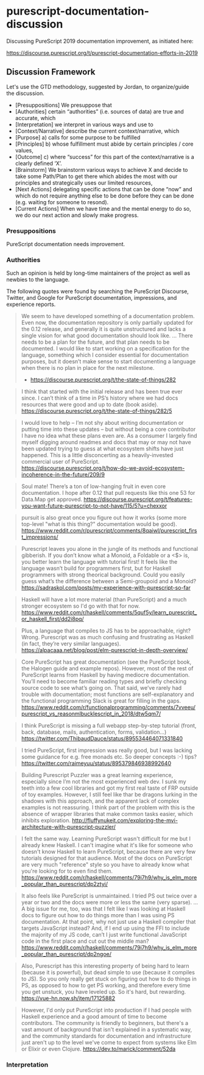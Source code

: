 # purescript-documentation-discussion

Discussing PureScript 2019 documentation improvement, as initiated here:

https://discourse.purescript.org/t/purescript-documentation-efforts-in-2019

## Discussion Framework

Let's use the GTD methodology, suggested by Jordan, to organize/guide the discussion.

- [Presuppositions] We presuppose that
- [Authorities] certain “authorities” (i.e. sources of data) are true and accurate, which
- [Interpretation] we interpret in various ways and use to
- [Context/Narrative] describe the current context/narrative, which
- [Purpose] a) calls for some purpose to be fulfilled
- [Principles] b) whose fulfillment must abide by certain principles / core values,
- [Outcome] c) where “success” for this part of the context/narrative is a clearly defined ‘X’.
- [Brainstorm] We brainstorm various ways to achieve X and decide to take some Path/Plan to get there which abides the most with our principles and strategically uses our limited resources,
- [Next Actions] delegating specific actions that can be done “now” and which do not require anything else to be done before they can be done (e.g. waiting for someone to resond).
- [Current Actions] When we have time and the mental energy to do so, we do our next action and slowly make progress.

### Presuppositions

PureScript documentation needs improvement.

### Authorities

Such an opinion is held by long-time maintainers of the project as well as newbies to the language.

The following quotes were found by searching the PureScript Discourse, Twitter, and Google for PureScript documentation, impressions, and experience reports.

> We seem to have developed something of a documentation problem. Even now, the documentation repository is only partially updated for the 0.12 release, and generally it is quite unstructured and lacks a single vision for what good documentation should look like.
> ...
> There needs to be a plan for the future, and that plan needs to be documented. I would like to start working on a specification for the language, something which I consider essential for documentation purposes, but it doesn’t make sense to start documenting a language when there is no plan in place for the next milestone.
> - https://discourse.purescript.org/t/the-state-of-things/282

> I think that started with the initial release and has been true ever since. I can’t think of a time in PS’s history where we had docs resources that were good and up to date (book aside).
> https://discourse.purescript.org/t/the-state-of-things/282/5

> I would love to help – I’m not shy about writing documentation or putting time into these updates – but without being a core contributor I have no idea what these plans even are. As a consumer I largely find myself digging around readmes and docs that may or may not have been updated trying to guess at what ecosystem shifts have just happened. This is a little disconcerting as a heavily-invested commercial user of PureScript.
> https://discourse.purescript.org/t/how-do-we-avoid-ecosystem-incoherence-in-the-future/209/9

> Soul mate! There’s a ton of low-hanging fruit in even core documentation. I hope after 0.12 that pull requests like this one 53 for Data.Map get approved.
> https://discourse.purescript.org/t/features-you-want-future-purescript-to-not-have/115/5?u=chexxor

> pursuit is also great once you figure out how it works (some more top-level "what is this thing?" documentation would be good).
> https://www.reddit.com/r/purescript/comments/8qaiwl/purescript_first_impressions/

> Purescript leaves you alone in the jungle of its methods and functional gibberish. If you don’t know what a Monoid, a Foldable or a <$> is, you better learn the language with tutorial first! It feels like the language wasn’t build for programmers first, but for Haskell programmers with strong theorical background. Could you easily guess what’s the difference between a Semi-groupoid and a Monoid?
> https://sadraskol.com/posts/my-experience-with-purescript-so-far

> Haskell will have a lot more material (than PureScript) and a much stronger ecosystem so I'd go with that for now.
> https://www.reddit.com/r/haskell/comments/5quf5y/learn_purescript_or_haskell_first/dd2i8pq/

> Plus, a language that compiles to JS has to be approachable, right? Wrong. Purescript was as much confusing and frustrating as Haskell (in fact, they’re very similar languages). 
> https://alpacaaa.net/blog/post/elm-purescript-in-depth-overview/

> Core PureScript has great documentation (see the PureScript book, the Halogen guide and example repos). However, most of the rest of PureScript learns from Haskell by having mediocre documentation. You’ll need to become familiar reading types and briefly checking source code to see what’s going on. That said, we’ve rarely had trouble with documentation; most functions are self-explanatory and the functional programming Slack is great for filling in the gaps.
> https://www.reddit.com/r/functionalprogramming/comments/7vveeu/purescript_vs_reasonmlbucklescript_in_2018/dtw5qm7/

> I think PureScript is missing a full webapp step-by-step tutorial (front, back, database, mails, authentication, forms, validation…)
> https://twitter.com/ThibaudDauce/status/895534464071331840

> I tried PureScript, first impression was really good, but I was lacking some guidance for e.g. free monads etc. So deeper concepts :-) tips?
> https://twitter.com/raimeyuu/status/895379846938992640

> Building Purescript Puzzler was a great learning experience, especially since I’m not the most experienced web dev. I sunk my teeth into a few cool libraries and got my first real taste of FRP outside of toy examples. However, I still feel like thar be dragons lurking in the shadows with this approach, and the apparent lack of complex examples is not reassuring. I think part of the problem with this is the absence of wrapper libraries that make common tasks easier, which inhibits exploration.
> http://fluffynukeit.com/exploring-the-mvi-architecture-with-purescript-puzzler/

> I felt the same way. Learning PureScript wasn't difficult for me but I already knew Haskell. I can't imagine what it's like for someone who doesn't know Haskell to learn PureScript, because there are very few tutorials designed for that audience. Most of the docs on PureScript are very much "reference" style so you have to already know what you're looking for to even find them.
> https://www.reddit.com/r/haskell/comments/79i7h9/why_is_elm_more_popular_than_purescript/dp2ztyi/

> It also feels like PureScript is unmaintained. I tried PS out twice over a year or two and the docs were more or less the same (very sparse).
> ...
> A big issue for me, too, was that I felt like I was looking at Haskell docs to figure out how to do things more than I was using PS documentation. At that point, why not just use a Haskell compiler that targets JavaScript instead? And, if I end up using the FFI to include the majority of my JS code, can’t I just write functional JavaScript code in the first place and cut out the middle man?
> https://www.reddit.com/r/haskell/comments/79i7h9/why_is_elm_more_popular_than_purescript/dp2ngoe/

> Also, Purescript has this interesting property of being hard to learn (because it is powerful), but dead simple to use (because it compiles to JS). So you only really get stuck on figuring out how to do things in PS, as opposed to how to get PS working, and therefore every time you get unstuck, you have leveled up. So it's hard, but rewarding.
> https://vue-hn.now.sh/item/17125882

> However, I'd only put PureScript into production if I had people with Haskell experience and a good amount of time to become contributors. The community is friendly to beginners, but there's a vast amount of background that isn't explained in a systematic way, and the community standards for documentation and infrastructure just aren't up to the level we've come to expect from systems like Elm or Elixir or even Clojure.
> https://dev.to/marick/comment/52da


### Interpretation

